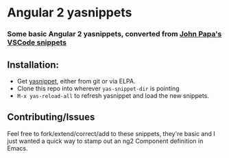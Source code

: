 # Angular 2 yasnippets

### Some basic Angular 2 yasnippets, converted from [John Papa's VSCode snippets](https://github.com/johnpapa/vscode-angular2-snippets)

## Installation:
- Get [yasnippet](https://github.com/capitaomorte/yasnippet), either from git or via ELPA.
- Clone this repo into wherever `yas-snippet-dir`  is pointing
- `M-x yas-reload-all` to refresh yasnippet and load the new snippets.

## Contributing/Issues
Feel free to fork/extend/correct/add to these snippets, they're basic and I just wanted a quick way to stamp out an ng2 Component definition in Emacs.
